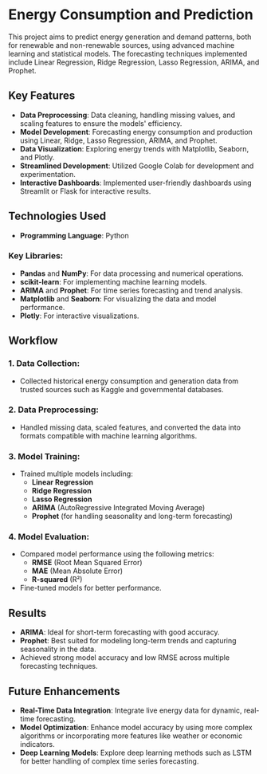 # Energy Consumption and Prediction

This project aims to predict energy generation and demand patterns, both for renewable and non-renewable sources, using advanced machine learning and statistical models. The forecasting techniques implemented include Linear Regression, Ridge Regression, Lasso Regression, ARIMA, and Prophet.

## Key Features

- **Data Preprocessing**: Data cleaning, handling missing values, and scaling features to ensure the models' efficiency.
- **Model Development**: Forecasting energy consumption and production using Linear, Ridge, Lasso Regression, ARIMA, and Prophet.
- **Data Visualization**: Exploring energy trends with Matplotlib, Seaborn, and Plotly.
- **Streamlined Development**: Utilized Google Colab for development and experimentation.
- **Interactive Dashboards**: Implemented user-friendly dashboards using Streamlit or Flask for interactive results.

## Technologies Used

- **Programming Language**: Python

### Key Libraries:
- **Pandas** and **NumPy**: For data processing and numerical operations.
- **scikit-learn**: For implementing machine learning models.
- **ARIMA** and **Prophet**: For time series forecasting and trend analysis.
- **Matplotlib** and **Seaborn**: For visualizing the data and model performance.
- **Plotly**: For interactive visualizations.

## Workflow

### 1. **Data Collection**:
   - Collected historical energy consumption and generation data from trusted sources such as Kaggle and governmental databases.

### 2. **Data Preprocessing**:
   - Handled missing data, scaled features, and converted the data into formats compatible with machine learning algorithms.
  
### 3. **Model Training**:
   - Trained multiple models including:
     - **Linear Regression**
     - **Ridge Regression**
     - **Lasso Regression**
     - **ARIMA** (AutoRegressive Integrated Moving Average)
     - **Prophet** (for handling seasonality and long-term forecasting)

### 4. **Model Evaluation**:
   - Compared model performance using the following metrics:
     - **RMSE** (Root Mean Squared Error)
     - **MAE** (Mean Absolute Error)
     - **R-squared** (R²)
   - Fine-tuned models for better performance.

## Results

- **ARIMA**: Ideal for short-term forecasting with good accuracy.
- **Prophet**: Best suited for modeling long-term trends and capturing seasonality in the data.
- Achieved strong model accuracy and low RMSE across multiple forecasting techniques.

## Future Enhancements

- **Real-Time Data Integration**: Integrate live energy data for dynamic, real-time forecasting.
- **Model Optimization**: Enhance model accuracy by using more complex algorithms or incorporating more features like weather or economic indicators.
- **Deep Learning Models**: Explore deep learning methods such as LSTM for better handling of complex time series forecasting.
